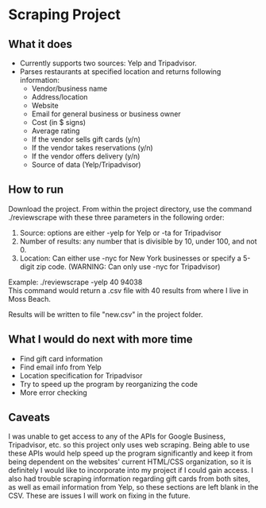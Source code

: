# Scraping Project

## What it does
* Currently supports two sources: Yelp and Tripadvisor.
* Parses restaurants at specified location and returns following information:
  * Vendor/business name
  * Address/location
  * Website
  * Email for general business or business owner
  * Cost (in $ signs)
  * Average rating
  * If the vendor sells gift cards (y/n)
  * If the vendor takes reservations (y/n)
  * If the vendor offers delivery (y/n)
  * Source of data (Yelp/Tripadvisor)
  
## How to run
Download the project. From within the project directory, use the command ./reviewscrape with these three
parameters in the following order:
1. Source: options are either -yelp for Yelp or -ta for Tripadvisor
2. Number of results: any number that is divisible by 10, under 100, and not 0.
3. Location: Can either use -nyc for New York businesses or specify a 5-digit
zip code. (WARNING: Can only use -nyc for Tripadvisor)

Example: ./reviewscrape -yelp 40 94038  
This command would return a .csv file with 40 results from where I live in
Moss Beach.

Results will be written to file "new.csv" in the project folder.

## What I would do next with more time
 * Find gift card information
 * Find email info from Yelp
 * Location specification for Tripadvisor
 * Try to speed up the program by reorganizing the code
 * More error checking
 
 ## Caveats
 I was unable to get access to any of the APIs for Google Business, Tripadvisor, etc.
 so this project only uses web scraping. Being able to use these APIs would help speed up
 the program significantly and keep it from being dependent on the websites' current HTML/CSS
 organization, so it is definitely I would like to incorporate into my project if I could gain
 access. I also had trouble scraping information regarding gift cards from both sites, as well
 as email information from Yelp, so these sections are left blank in the CSV. These are 
 issues I will work on fixing in the future.
